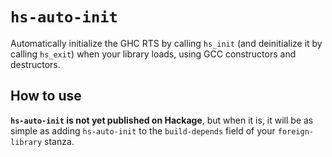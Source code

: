 # `hs-auto-init`

Automatically initialize the GHC RTS by calling `hs_init` (and deinitialize it by calling `hs_exit`) when your library loads, using GCC constructors and destructors.

## How to use

**`hs-auto-init` is not yet published on Hackage**, but when it is, it will be as simple as adding `hs-auto-init` to the `build-depends` field of your `foreign-library` stanza.
